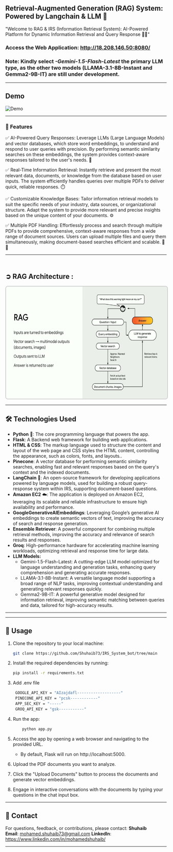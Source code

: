 ## Retrieval-Augmented Generation (RAG) System: Powered by Langchain & LLM 🤖

"Welcome to RAG & IRS (Information Retrieval System): AI-Powered Platform for Dynamic Information Retrieval and Query Response 🧑‍💻"

### **Access the Web Application**:  <a href="http://18.208.146.50:8080/" target="_blank">http://18.208.146.50:8080/</a>

### **Note**: Kindly select *-Gemini-1.5-Flash-Latest* the primary LLM type, as the other two models (LLAMA-3.1-8B-Instant and Gemma2-9B-IT) are still under development.


---
## Demo 

![Demo](https://github.com/Shuhaib73/IRS_System_bot/blob/main/static/architectures/demo_rag.gif)

----

### 📖 **Features**

✅ AI-Powered Query Responses: Leverage LLMs (Large Language Models) and vector databases, which store word embeddings, to understand and respond to user queries with precision. By performing semantic similarity searches on these embeddings, the system provides context-aware responses tailored to the user's needs. 🤖

✅ Real-Time Information Retrieval: Instantly retrieve and present the most relevant data, documents, or knowledge from the database based on user inputs. The system efficiently handles queries over multiple PDFs to deliver quick, reliable responses. ⏱️

✅ Customizable Knowledge Bases: Tailor information retrieval models to suit the specific needs of your industry, data sources, or organizational structure. Adapt the system to provide more relevant and precise insights based on the unique content of your documents. ⚙️

✅ Multiple PDF Handling: Effortlessly process and search through multiple PDFs to provide comprehensive, context-aware responses from a wide range of document sources. Users can upload multiple files and query them simultaneously, making document-based searches efficient and scalable. 📄📄


---
## <br>**➲ RAG Architecture** :

<img src="https://github.com/Shuhaib73/IRS_System_bot/blob/main/static/architectures/RAG_Google.png" alt="RAG Pipeline" style="width: 750px; height: 350px; border: 2px solid #ccc; border-radius: 8px; display: inline-block; margin-right: 10px;">

----
## 🛠️ **Technologies Used**

- **Python** 🐍: The core programming language that powers the app.  
- **Flask**: A Backend web framework for building web applications.
- **HTML & CSS**: The markup language used to structure the content and layout of the web page and CSS styles the HTML content, controlling the appearance, such as colors, fonts, and layouts..
- **Pinecone**: A vector database for performing semantic similarity searches, enabling fast and relevant responses based on the query's context and the indexed documents.
- **LangChain** 🔗:  An open-source framework for developing applications powered by language models, used for building a robust query-response system within IRS, supporting document-based questions.
- **Amazon EC2** ☁️: The application is deployed on Amazon EC2, leveraging its scalable and reliable infrastructure to ensure high availability and performance.
- **GoogleGenerativeAIEmbeddings**: Leveraging Google’s generative AI embeddings to create semantic vectors of text, improving the accuracy of search and response generation.
- **Ensemble Retriever**: A powerful component for combining multiple retrieval methods, improving the accuracy and relevance of search results and responses.
- **Groq**:  High-performance hardware for accelerating machine learning workloads, optimizing retrieval and response time for large data.
- **LLM Models:**
    - Gemini-1.5-Flash-Latest: A cutting-edge LLM model optimized for language understanding and generation tasks, enhancing query comprehension and generating accurate responses.
    - LLAMA-3.1-8B-Instant: A versatile language model supporting a broad range of NLP tasks, improving contextual understanding and generating relevant responses quickly.
    - Gemma2-9B-IT: A powerful generative model designed for information retrieval, improving semantic matching between queries and data, tailored for high-accuracy results.
----


-----

## 🌟 Usage

1. Clone the repository to your local machine:

   ```bash
   git clone https://github.com/Shuhaib73/IRS_System_bot/tree/main
   
   ```

2. Install the required dependencies by running:
   ```bash
   pip install -r requirements.txt
   ```

3. Add .env file
   ```bash
    GOOGLE_API_KEY = "AIzajdafl-------------------"
    PINECONE_API_KEY = "pcsk------------"
    APP_SEC_KEY = "-----"
    GROQ_API_KEY = "gsk-----------"
   ```


3. Run the app:
   ```bash
       python app.py
   ```

4. Access the app by opening a web browser and navigating to the provided URL.
    - By default, Flask will run on http://localhost:5000.

7. Upload the PDF documents you want to analyze.

8. Click the "Upload Documents" button to process the documents and generate vector embeddings.

9. Engage in interactive conversations with the documents by typing your questions in the chat input box.



----

## 📧 **Contact**

For questions, feedback, or contributions, please contact:  **Shuhaib**  
**Email**: mohamed.shuhaib73@gmail.com
**LinkedIn**: https://www.linkedin.com/in/mohamedshuhaib/

---


